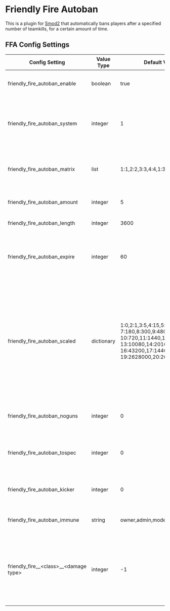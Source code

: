 # Friendly Fire Autoban
This is a plugin for [Smod2](https://github.com/Grover-c13/Smod2) that automatically bans players after a specified number of teamkills, for a certain amount of time.

## FFA Config Settings
Config Setting | Value Type | Default Value | Description
--- | --- | --- | ---
friendly_fire_autoban_enable | boolean | true | `Enable` or `Disable` the plugin on each server
friendly_fire_autoban_system | integer | 1 | Change system for processing teamkills: basic counter (1), timer-based counter (2), or end-of-round counter (3).
friendly_fire_autoban_matrix | list | 1:1,2:2,3:3,4:4,1:3,2:4,3:1,4:2 | Matrix of `killer:victim` tuples that the plugins considers teamkills
friendly_fire_autoban_amount | integer | 5 | Amount of teamkills before a ban will be issued.
friendly_fire_autoban_length | integer | 3600 | Length of ban in minutes.
friendly_fire_autoban_expire | integer | 60 | For ban system #2, Time it takes in seconds for teamkill to degrade and not count towards ban.
friendly_fire_autoban_scaled | dictionary | 1:0,2:1,3:5,4:15,5:30,6:60, 7:180,8:300,9:480, 10:720,11:1440,12:4320, 13:10080,14:20160,15:43200, 16:43200,17:14400,18:525600, 19:2628000,20:26280000 | For ban system #3, dictionary of amount of teamkills:length of ban that will be processed at the end of the round. The default list (remove spaces) is an *example* with every ban quantity in the original release of SCP:SL. **USE YOUR OWN VALUES**
friendly_fire_autoban_noguns | integer | 0 | Number of kills to remove the player's guns as a warning for teamkilling.
friendly_fire_autoban_tospec | integer | 0 | Number of kills at which to put a player into spectator as a warning for teamkilling.
friendly_fire_autoban_kicker | integer | 0 | Number of kills at which to kick the player as a warning for teamkilling.
friendly_fire_autoban_immune | string | owner,admin,moderator | Groups that are immune to being autobanned.
friendly_fire__\<class\>__\<damage type\> | integer | -1 | sets special teamkill amount for **classname** (ci / mtf / sci / classd) and **damage type** - lower case of type of damage from [Smod2 Wiki](https://github.com/Grover-c13/Smod2/wiki/Enum-Lists#damagetype).
